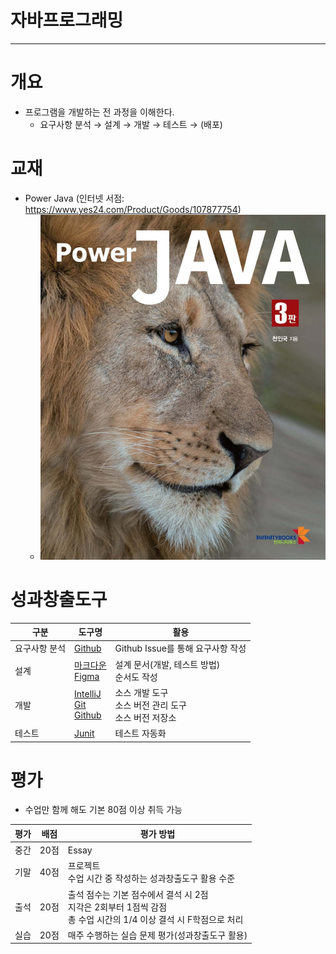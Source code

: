 # 자바프로그래밍

---
# 개요
- 프로그램을 개발하는 전 과정을 이해한다.
	- 요구사항 분석 → 설계 → 개발 → 테스트 → (배포)

# 교재
- Power Java (인터넷 서점: https://www.yes24.com/Product/Goods/107877754)
	- ![](attachments/Pasted%20image%2020250303211432.png)


# 성과창출도구

| 구분      | 도구명                                                                           | 활용                                   |
| ------- | ----------------------------------------------------------------------------- | ------------------------------------ |
| 요구사항 분석 | [Github](성과창출도구/Github.md)                                                    | Github Issue를 통해 요구사항 작성             |
| 설계      | [마크다운](성과창출도구/마크다운.md)<br>[Figma](성과창출도구/Figma.md)                            | 설계 문서(개발, 테스트 방법)<br>순서도 작성          |
| 개발      | [IntelliJ](IntelliJ.md)<br>[Git](성과창출도구/Git.md)<br>[Github](성과창출도구/Github.md) | 소스 개발 도구<br>소스 버전 관리 도구<br>소스 버전 저장소 |
| 테스트     | [Junit](성과창출도구/Junit.md)                                                      | 테스트 자동화                              |

# 평가
- 수업만 함께 해도 기본 80점 이상 취득 가능

| 평가  | 배점  | 평가 방법                                                                      |
| --- | --- | -------------------------------------------------------------------------- |
| 중간  | 20점 | Essay                                                                      |
| 기말  | 40점 | 프로젝트<br>수업 시간 중 작성하는 성과창출도구 활용 수준                                          |
| 출석  | 20점 | 출석 점수는 기본 점수에서 결석 시 2점<br>지각은 2회부터 1점씩 감점<br>총 수업 시간의 1/4 이상 결석 시 F학점으로 처리 |
| 실습  | 20점 | 매주 수행하는 실습 문제 평가(성과창출도구 활용)                                                |
